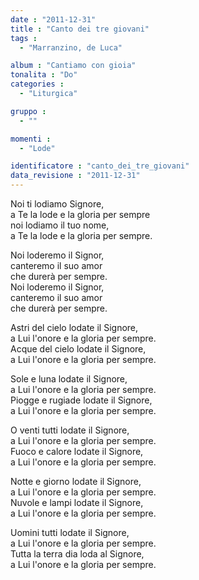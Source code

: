```yaml
---
date : "2011-12-31"
title : "Canto dei tre giovani"
tags : 
  - "Marranzino, de Luca"

album : "Cantiamo con gioia"
tonalita : "Do"
categories : 
  - "Liturgica"

gruppo : 
  - ""

momenti : 
  - "Lode"

identificatore : "canto_dei_tre_giovani"
data_revisione : "2011-12-31"
---
```

  
  
Noi ti lodiamo Signore,  
a Te la lode e la gloria per sempre  
noi lodiamo il tuo nome,  
a Te la lode e la gloria per sempre.  
  
  
Noi loderemo il Signor,  
canteremo il suo amor  
che durerà per sempre.  
Noi loderemo il Signor,  
canteremo il suo amor  
che durerà per sempre.  
  
  
  
Astri del cielo lodate il Signore,  
a Lui l'onore e la gloria per sempre.  
Acque del cielo lodate il Signore,  
a Lui l'onore e la gloria per sempre.  
  
  
  
Sole e luna lodate il Signore,  
a Lui l'onore e la gloria per sempre.  
Piogge e rugiade lodate il Signore,  
a Lui l'onore e la gloria per sempre.  
  
  
  
O venti tutti lodate il Signore,  
a Lui l'onore e la gloria per sempre.  
Fuoco e calore lodate il Signore,  
a Lui l'onore e la gloria per sempre.  
  
  
  
Notte e giorno lodate il Signore,  
a Lui l'onore e la gloria per sempre.  
Nuvole e lampi lodate il Signore,  
a Lui l'onore e la gloria per sempre.  
  
  
  
Uomini tutti lodate il Signore,  
a Lui l'onore e la gloria per sempre.  
Tutta la terra dia loda al Signore,  
a Lui l'onore e la gloria per sempre.  
  
  
  
  

